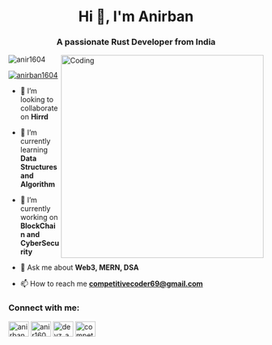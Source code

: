 <h1 align="center">Hi 👋, I'm Anirban</h1>
<h3 align="center">A passionate Rust Developer from India</h3>

<img align="right" alt="Coding" width="400" src="https://cdn.dribbble.com/users/1162077/screenshots/3848914/programmer.gif">

<p align="left"> <img src="https://komarev.com/ghpvc/?username=anir1604&label=Profile%20views&color=0e75b6&style=flat" alt="anir1604" /> </p>

<p align="left"> <a href="https://linkedin.com/in/anir1604" target="blank"><img src="https://img.shields.io/twitter/follow/anirban biswas?logo=twitter&style=for-the-badge" alt="anirban1604" /></a> </p>


- 👯 I’m looking to collaborate on **Hirrd**

- 🌱 I’m currently learning **Data Structures and Algorithm**

- 🔭 I’m currently working on **BlockChain and CyberSecurity**

- 💬 Ask me about **Web3, MERN, DSA**

- 📫 How to reach me **competitivecoder69@gmail.com**

<h3 align="left">Connect with me:</h3>
<p align="left">
<a href="https://twitter.com/anirbanbiswas69" target="blank"><img align="center" src="https://raw.githubusercontent.com/rahuldkjain/github-profile-readme-generator/master/src/images/icons/Social/twitter.svg" alt="anirbanbiswas69" height="30" width="40" /></a>
<a href="https://linkedin.com/in/anirban1604" target="blank"><img align="center" src="https://raw.githubusercontent.com/rahuldkjain/github-profile-readme-generator/master/src/images/icons/Social/linked-in-alt.svg" alt="anir1604" height="30" width="40" /></a>
<a href="https://instagram.com/devz_anirban21" target="blank"><img align="center" src="https://raw.githubusercontent.com/rahuldkjain/github-profile-readme-generator/master/src/images/icons/Social/instagram.svg" alt="devz_anirban21" height="30" width="40" /></a>
<a href="https://www.leetcode.com/competitivecoder96" target="blank"><img align="center" src="https://raw.githubusercontent.com/rahuldkjain/github-profile-readme-generator/master/src/images/icons/Social/leet-code.svg" alt="competitivecoder96" height="30" width="40" /></a>
</p>
